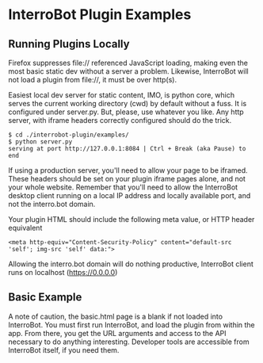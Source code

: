 # InterroBot Plugin Examples

## Running Plugins Locally

Firefox suppresses file:// referenced JavaScript loading, making even the most basic static dev without a server a problem. Likewise, InterroBot will not load a plugin from file://, it must be over http(s).

Easiest local dev server for static content, IMO, is python core, which serves the current working directory (cwd) by default without a fuss. It is configured under server.py. But, please, use whatever you like. Any http server, with iframe headers correctly configured should do the trick.

```
$ cd ./interrobot-plugin/examples/
$ python server.py
serving at port http://127.0.0.1:8084 | Ctrl + Break (aka Pause) to end
```

If using a production server, you'll need to allow your page to be iframed. These headers should be set on your plugin iframe pages alone, and not your whole website. Remember that you'll need to allow the InterroBot desktop client running on a local IP address and locally available port, and not the interro.bot domain.

Your plugin HTML should include the following meta value, or HTTP header equivalent

`<meta http-equiv="Content-Security-Policy" content="default-src 'self'; img-src 'self' data:">`

Allowing the interro.bot domain will do nothing productive, InterroBot client runs on localhost (https://0.0.0.0)

## Basic Example

A note of caution, the basic.html page is a blank if not loaded into InterroBot. You must first run InterroBot, and load the plugin from within the app. From there, you get the URL arguments and access to the API necessary to do anything interesting. Developer tools are accessible from InterroBot itself, if you need them.
